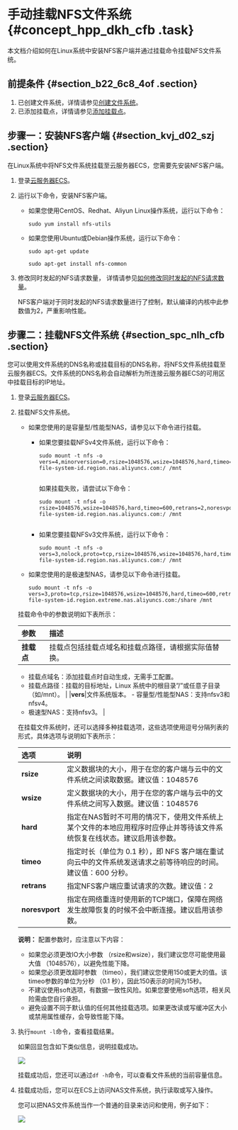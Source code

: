 # 手动挂载NFS文件系统 {#concept_hpp_dkh_cfb .task}

本文档介绍如何在Linux系统中安装NFS客户端并通过挂载命令挂载NFS文件系统。

## 前提条件 {#section_b22_6c8_4of .section}

1.  已创建文件系统，详情请参见[创建文件系统](cn.zh-CN/控制台用户指南/管理文件系统.md#section_5jo_0kj_jn5)。
2.  已添加挂载点，详情请参见[添加挂载点](cn.zh-CN/控制台用户指南/管理挂载点.md#section_6xi_a3u_zkq)。

## 步骤一：安装NFS客户端 {#section_kvj_d02_szj .section}

在Linux系统中将NFS文件系统挂载至云服务器ECS，您需要先安装NFS客户端。

1.  登录[云服务器ECS](https://ecs.console.aliyun.com/)。
2.  运行以下命令，安装NFS客户端。
    -   如果您使用CentOS、Redhat、Aliyun Linux操作系统，运行以下命令：

        ``` {#d7e458}
        sudo yum install nfs-utils
        ```

    -   如果您使用Ubuntu或Debian操作系统，运行以下命令：

        ``` {#d7e464}
        sudo apt-get update
        ```

        ``` {#d7e467}
        sudo apt-get install nfs-common
        ```

3.  修改同时发起的NFS请求数量， 详情请参见[如何修改同时发起的NFS请求数量](../cn.zh-CN/常见问题/一般性问题/如何修改同时发起的NFS请求数量.md#)。

    NFS客户端对于同时发起的NFS请求数量进行了控制，默认编译的内核中此参数值为2，严重影响性能。


## 步骤二：挂载NFS文件系统 {#section_spc_nlh_cfb .section}

您可以使用文件系统的DNS名称或挂载目标的DNS名称，将NFS文件系统挂载至云服务器ECS。文件系统的DNS名称会自动解析为所连接云服务器ECS的可用区中挂载目标的IP地址。

1.  登录[云服务器ECS](https://ecs.console.aliyun.com/)。
2.  挂载NFS文件系统。

    -   如果您使用的是容量型/性能型NAS，请参见以下命令进行挂载。
        -   如果您要挂载NFSv4文件系统，运行以下命令：

            ``` {#codeblock_r13_7ie_u65}
            sudo mount -t nfs -o vers=4,minorversion=0,rsize=1048576,wsize=1048576,hard,timeo=600,retrans=2,noresvport file-system-id.region.nas.aliyuncs.com:/ /mnt
            									
            ```

            如果挂载失败，请尝试以下命令：

            ``` {#codeblock_hq6_l9e_62j}
            sudo mount -t nfs4 -o rsize=1048576,wsize=1048576,hard,timeo=600,retrans=2,noresvport file-system-id.region.nas.aliyuncs.com:/ /mnt
            									
            ```

        -   如果您要挂载NFSv3文件系统，运行以下命令：

            ``` {#codeblock_2dp_8fn_rth}
            sudo mount -t nfs -o vers=3,nolock,proto=tcp,rsize=1048576,wsize=1048576,hard,timeo=600,retrans=2,noresvport file-system-id.region.nas.aliyuncs.com:/ /mnt
            ```

    -   如果您使用的是极速型NAS，请参见以下命令进行挂载。

        ``` {#codeblock_c1t_wx4_aik}
        sudo mount -t nfs -o vers=3,proto=tcp,rsize=1048576,wsize=1048576,hard,timeo=600,retrans=2,noresvport file-system-id.region.extreme.nas.aliyuncs.com:/share /mnt
        ```

    挂载命令中的参数说明如下表所示：

    |参数|描述|
    |:-|:-|
    |**挂载点**| 挂载点包括挂载点域名和挂载点路径，请根据实际值替换。

    -   挂载点域名：添加挂载点时自动生成，无需手工配置。
    -   挂载点路径：挂载的目标地址，Linux 系统中的根目录”/”或任意子目录（如/mnt）。
 |
    |**vers**|文件系统版本。     -   容量型/性能型NAS：支持nfsv3和nfsv4。
    -   极速型NAS：支持nfsv3。
 |

    在挂载文件系统时，还可以选择多种挂载选项，这些选项使用逗号分隔列表的形式，具体选项与说明如下表所示：

    |选项|说明|
    |:-|:-|
    |**rsize**|定义数据块的大小，用于在您的客户端与云中的文件系统之间读取数据。建议值：1048576|
    |**wsize**|定义数据块的大小，用于在您的客户端与云中的文件系统之间写入数据。建议值：1048576|
    |**hard**|指定在NAS暂时不可用的情况下，使用文件系统上某个文件的本地应用程序时应停止并等待该文件系统恢复在线状态。建议启用该参数。|
    |**timeo**|指定时长（单位为 0.1 秒），即 NFS 客户端在重试向云中的文件系统发送请求之前等待响应的时间。建议值：600 分秒。|
    |**retrans**|指定NFS客户端应重试请求的次数。建议值：2|
    |**noresvport**|指定在网络重连时使用新的TCP端口，保障在网络发生故障恢复的时候不会中断连接。建议启用该参数。|

    **说明：** 配置参数时，应注意以下内容：

    -   如果您必须更改IO大小参数 （rsize和wsize），我们建议您尽可能使用最大值 （1048576），以避免性能下降。
    -   如果您必须更改超时参数 （timeo），我们建议您使用150或更大的值。该timeo参数的单位为分秒 （0.1 秒），因此150表示的时间为15秒。
    -   不建议使用soft选项，有数据一致性风险。如果您要使用soft选项，相关风险需由您自行承担。
    -   避免设置不同于默认值的任何其他挂载选项。如果更改读或写缓冲区大小或禁用属性缓存，会导致性能下降。
3.  执行`mount -l`命令，查看挂载结果。

    如果回显包含如下类似信息，说明挂载成功。

    ![](http://static-aliyun-doc.oss-cn-hangzhou.aliyuncs.com/assets/img/21207/156499292151407_zh-CN.png)

    挂载成功后，您还可以通过`df -h`命令，可以查看文件系统的当前容量信息。

4.  挂载成功后，您可以在ECS上访问NAS文件系统，执行读取或写入操作。

    您可以把NAS文件系统当作一个普通的目录来访问和使用，例子如下：

    ![](http://static-aliyun-doc.oss-cn-hangzhou.aliyuncs.com/assets/img/18690/156499292154347_zh-CN.png)


